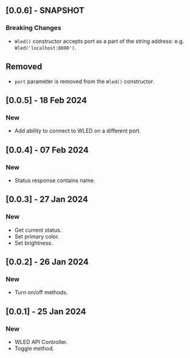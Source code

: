 ## [0.0.6] - SNAPSHOT

### Breaking Changes
- `Wled()` constructor accepts port as a part of the string address:
e.g. `Wled('localhost:8080')`.

## Removed
- `port` parameter is removed from the `Wled()` constructor.


## [0.0.5] - 18 Feb 2024

### New
- Add ability to connect to WLED on a different port.


## [0.0.4] - 07 Feb 2024

### New
- Status response contains name.

## [0.0.3] - 27 Jan 2024

### New
- Get current status.
- Set primary color.
- Set brightness.

## [0.0.2] - 26 Jan 2024

### New
- Turn on/off methods.

## [0.0.1] - 25 Jan 2024

### New
- WLED API Controller.
- Toggle method.
